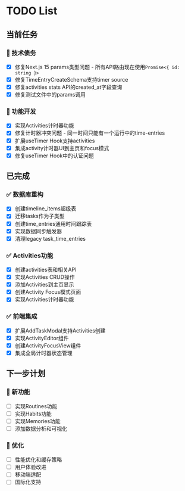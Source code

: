 # TODO List

## 当前任务

### 🔧 技术债务
- [x] 修复Next.js 15 params类型问题 - 所有API路由现在使用`Promise<{ id: string }>`
- [x] 修复TimeEntryCreateSchema支持timer source
- [x] 修复activities stats API的created_at字段查询
- [x] 修复测试文件中的params调用

### 🎯 功能开发
- [x] 实现Activities计时器功能
- [x] 修复计时器冲突问题 - 同一时间只能有一个运行中的time-entries
- [x] 扩展useTimer Hook支持activities
- [x] 集成activity计时器UI到主页和focus模式
- [x] 修复useTimer Hook中的认证问题

## 已完成

### ✅ 数据库重构
- [x] 创建timeline_items超级表
- [x] 迁移tasks作为子类型
- [x] 创建time_entries通用时间跟踪表
- [x] 实现数据同步触发器
- [x] 清理legacy task_time_entries

### ✅ Activities功能
- [x] 创建activities表和相关API
- [x] 实现Activities CRUD操作
- [x] 添加Activities到主页显示
- [x] 创建Activity Focus模式页面
- [x] 实现Activities计时器功能

### ✅ 前端集成
- [x] 扩展AddTaskModal支持Activities创建
- [x] 实现ActivityEditor组件
- [x] 创建ActivityFocusView组件
- [x] 集成全局计时器状态管理

## 下一步计划

### 🚀 新功能
- [ ] 实现Routines功能
- [ ] 实现Habits功能
- [ ] 实现Memories功能
- [ ] 添加数据分析和可视化

### 🔧 优化
- [ ] 性能优化和缓存策略
- [ ] 用户体验改进
- [ ] 移动端适配
- [ ] 国际化支持
